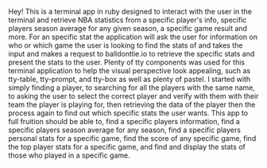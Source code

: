 Hey! This is a terminal app in ruby designed to interact with the user in the terminal and retrieve NBA statistics from a specific player's info, specific players season average for any given season, a specific game result and more. For an specific stat the application will ask the user for information on who or which game the user is looking to find the stats of and takes the input and makes a request to balldontlie.io to retrieve the specific stats and present the stats to the user. Plenty of tty components was used for this terminal application to help the visual perspective look appealing, such as tty-table, tty-prompt, and tty-box as well as plenty of pastel. I started with simply finding a player, to searching for all the players with the same name, to asking the user to select the correct player and verify with them with their team the player is playing for, then retrieving the data of the player then the process again to find out which specific stats the user wants. This app to full fruition should be able to, find a specific players information, find a specific players season average for any season, find a specific players personal stats for a specific game, find the score of any specific game, find the top player stats for a specific game, and find and display the stats of those who played in a specific game.
